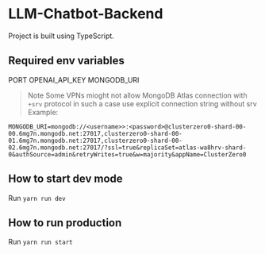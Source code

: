 # LLM-Chatbot-Backend

Project is built using TypeScript.

## Required env variables

PORT
OPENAI_API_KEY
MONGODB_URI

> Note Some VPNs mioght not allow MongoDB Atlas connection with `+srv` protocol in such a case use explicit connection string without srv
> Example:

```
MONGODB_URI=mongodb://<username>>:<password>@clusterzero0-shard-00-00.6mg7n.mongodb.net:27017,clusterzero0-shard-00-01.6mg7n.mongodb.net:27017,clusterzero0-shard-00-02.6mg7n.mongodb.net:27017/?ssl=true&replicaSet=atlas-wa8hrv-shard-0&authSource=admin&retryWrites=true&w=majority&appName=ClusterZero0
```

## How to start dev mode

Run `yarn run dev`

## How to run production

Run `yarn run start`
